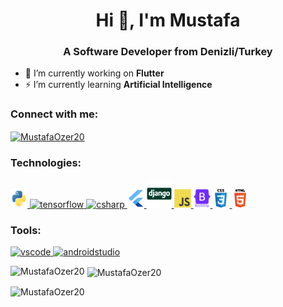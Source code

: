 <h1 align="center">Hi 👋, I'm Mustafa</h1>
<h3 align="center">A Software Developer from Denizli/Turkey</h3>

 

- 🔭 I’m currently working on **Flutter**
- ⚡ I’m currently learning **Artificial Intelligence** 



<h3 align="left">Connect with me:</h3>
<p align="left">
<a href="https://www.linkedin.com/in/mustafa-%C3%B6zer-74b2b0200/" target="blank"><img align="center" src="https://velanovascular.com/wp-content/uploads/2020/06/LinkedIn.png" alt="MustafaOzer20" height="30" width="30" /></a>
</p>

<h3 align="left">Technologies:</h3>
<p align="left"> 
<a href="https://www.python.org" target="_blank"> <img src="https://raw.githubusercontent.com/devicons/devicon/master/icons/python/python-original.svg" alt="python" width="27" height="30"/> 
 <a href="https://www.tensorflow.org" target="_blank"> <img src="https://upload.wikimedia.org/wikipedia/commons/2/2d/Tensorflow_logo.svg" alt="tensorflow" width="27" height="30"/>
 <a href="https://docs.microsoft.com/en-us/dotnet/csharp/" target="_blank"> <img src="https://seeklogo.com/images/C/c-sharp-c-logo-02F17714BA-seeklogo.com.png" alt="csharp" width="27" height="30"/> </a>
  <a href="https://flutter.dev/" target="_blank"> <img src="https://github.com/dnfield/flutter_svg/blob/master/example/assets/flutter_logo.svg" alt="flutter" width="27" height="30"/>
 <a href="https://docs.djangoproject.com/en/3.1/" target="_blank"> <img src="https://raw.githubusercontent.com/devicons/devicon/master/icons/django/django-original.svg" alt="django" width="40" height="45"/>
 <a href="https://www.javascript.com/" target="_blank"> <img src="https://raw.githubusercontent.com/devicons/devicon/master/icons/javascript/javascript-original.svg" alt="javascript" width="27" height="30"/>
<a href="https://getbootstrap.com" target="_blank"> <img src="https://raw.githubusercontent.com/devicons/devicon/master/icons/bootstrap/bootstrap-plain-wordmark.svg" alt="bootstrap" width="27" height="30"/> </a> <a href="https://www.w3schools.com/css/" target="_blank"> <img src="https://raw.githubusercontent.com/devicons/devicon/master/icons/css3/css3-original-wordmark.svg" alt="css3" width="27" height="30"/> </a>
<a href="https://www.w3schools.com/html/" target="_blank"> <img src="https://raw.githubusercontent.com/devicons/devicon/master/icons/html5/html5-original-wordmark.svg" alt="html5" width="27" height="30"/> </a>
  
<h3 align="left">Tools:</h3>
<a href="https://code.visualstudio.com/" target="_blank"> <img src="https://upload.wikimedia.org/wikipedia/commons/thumb/9/9a/Visual_Studio_Code_1.35_icon.svg/1024px-Visual_Studio_Code_1.35_icon.svg.png" alt="vscode" width="30" height="30"/> </a>
<a href="https://developer.android.com/studio?hl=ru" target="_blank"> <img src="https://blog.dicoding.com/wp-content/uploads/2019/04/androidlogo.png" alt="androidstudio" width="70" height="45"/> </a>
</p>


<p><img align="left" src="https://github-readme-stats.vercel.app/api/top-langs?username=MustafaOzer20&show_icons=true&theme=radical&locale=en&layout=compact&hide=issues" alt="MustafaOzer20" /></p>
<p>&nbsp;<img align="center" src="https://github-readme-stats.vercel.app/api?username=MustafaOzer20&show_icons=true&theme=radical&locale=en&count_private=true&hide=issues" alt="MustafaOzer20" width="50%" /></p>

<div>
<p align="left"> <img src="https://komarev.com/ghpvc/?username=MustafaOzer20" alt="MustafaOzer20" /> </p>
 </div>
